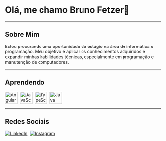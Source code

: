 # Olá, me chamo Bruno Fetzer👋

---

## Sobre Mim
Estou procurando uma oportunidade de estágio na área de informática e programação. Meu objetivo é aplicar os conhecimentos adquiridos e expandir minhas habilidades técnicas, especialmente em programação e manutenção de computadores.

---

## Aprendendo
<div style="display: flex; flex-wrap: wrap; gap: 8px;">
  <img src="https://cdn.jsdelivr.net/gh/devicons/devicon/icons/angularjs/angularjs-original.svg" alt="Angular" width="40" />
  <img src="https://cdn.jsdelivr.net/gh/devicons/devicon/icons/javascript/javascript-original.svg" alt="JavaScript" width="40" />
  <img src="https://cdn.jsdelivr.net/gh/devicons/devicon/icons/typescript/typescript-original.svg" alt="TypeScript" width="40" />
  <img src="https://cdn.jsdelivr.net/gh/devicons/devicon/icons/java/java-original.svg" alt="Java" width="40" />
</div>

---

## Redes Sociais
<div style="display: flex; flex-wrap: wrap; gap: 8px;">
<a href="https://linkedin.com/in/brunofcrosa">
  <img src="https://img.shields.io/badge/LinkedIn-0077B5?style=for-the-badge&logo=linkedin&logoColor=white" alt="LinkedIn"/>
</a>
<a href="https://instagram.com/brunofcrosa">
  <img src="https://img.shields.io/badge/Instagram-E4405F?style=for-the-badge&logo=instagram&logoColor=white" alt="Instagram"/>
</a>
</div>
